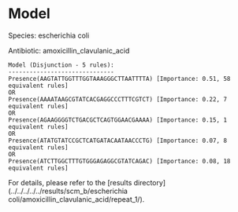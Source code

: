 
# Model

Species: escherichia coli

Antibiotic: amoxicillin_clavulanic_acid

```
Model (Disjunction - 5 rules):
------------------------------
Presence(AAGTATTGGTTTGGTAAAGGGCTTAATTTTA) [Importance: 0.51, 58 equivalent rules]
OR
Presence(AAAATAAGCGTATCACGAGGCCCTTTCGTCT) [Importance: 0.22, 7 equivalent rules]
OR
Presence(AGAAGGGGTCTGACGCTCAGTGGAACGAAAA) [Importance: 0.15, 1 equivalent rules]
OR
Presence(ATATGTATCCGCTCATGATACAATAACCCTG) [Importance: 0.07, 8 equivalent rules]
OR
Presence(ATCTTGGCTTTGTGGGAGAGGCGTATCAGAC) [Importance: 0.08, 18 equivalent rules]

```

For details, please refer to the [results directory](../../../../../results/scm_b/escherichia coli/amoxicillin_clavulanic_acid/repeat_1/).


